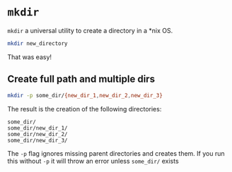 # `mkdir`

`mkdir` a universal utility to create a directory in a *nix OS. 

```bash
mkdir new_directory
```

That was easy!

## Create full path and multiple dirs

```bash
mkdir -p some_dir/{new_dir_1,new_dir_2,new_dir_3}
```

The result is the creation of the following directories:

```
some_dir/
some_dir/new_dir_1/
some_dir/new_dir_2/
some_dir/new_dir_3/
```

The `-p` flag ignores missing parent directories and creates them. If you run this without `-p` it will throw an error unless `some_dir/` exists
